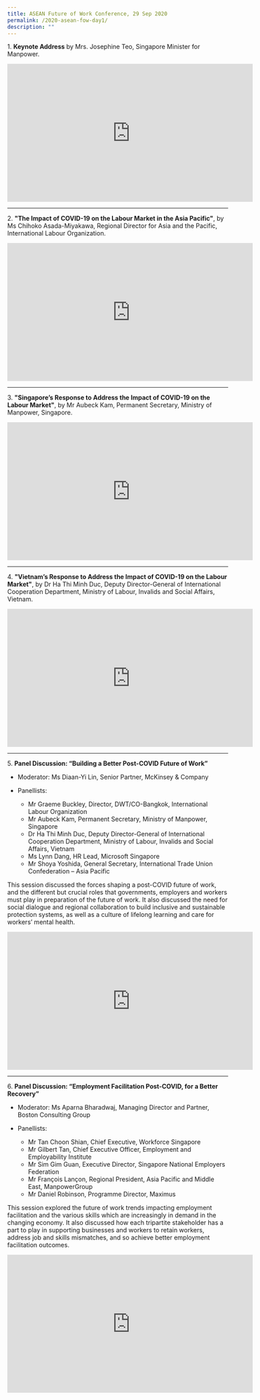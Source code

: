```yaml
---
title: ASEAN Future of Work Conference, 29 Sep 2020
permalink: /2020-asean-fow-day1/
description: ""
---
```


1\. **Keynote Address** by Mrs. Josephine Teo, Singapore Minister for Manpower.
<div class="bp-youtube">
<iframe width="560" height="315" src="https://www.youtube.com/embed/jA5KXxxeAcQ" frameborder="0" allow="accelerometer; autoplay; clipboard-write; encrypted-media; gyroscope; picture-in-picture" allowfullscreen></iframe>
</div>

---

2\. **"The Impact of COVID-19 on the Labour Market in the Asia Pacific"**, by Ms Chihoko Asada-Miyakawa, Regional Director for Asia and the Pacific, International Labour Organization. 
<div class="bp-youtube">
<iframe width="560" height="315" src="https://www.youtube.com/embed/zTQww8b0_LQ" frameborder="0" allow="accelerometer; autoplay; clipboard-write; encrypted-media; gyroscope; picture-in-picture" allowfullscreen></iframe>
</div>

---

3\. **"Singapore’s Response to Address the Impact of COVID-19 on the Labour Market"**, by Mr Aubeck Kam, Permanent Secretary, Ministry of Manpower, Singapore.
<div class="bp-youtube">
<iframe width="560" height="315" src="https://www.youtube.com/embed/5DGdqVRZVH0" frameborder="0" allow="accelerometer; autoplay; clipboard-write; encrypted-media; gyroscope; picture-in-picture" allowfullscreen></iframe>
</div>

---

4\. **"Vietnam’s Response to Address the Impact of COVID-19 on the Labour Market"**, by Dr Ha Thi Minh Duc, Deputy Director-General of International Cooperation Department, Ministry of Labour, Invalids and Social Affairs, Vietnam.
<div class="bp-youtube">
<iframe width="560" height="315" src="https://www.youtube.com/embed/1i1ZqyMaeZs" frameborder="0" allow="accelerometer; autoplay; clipboard-write; encrypted-media; gyroscope; picture-in-picture" allowfullscreen></iframe>
</div>

---

5\. **Panel Discussion: “Building a Better Post-COVID Future of Work”**  

-   Moderator: Ms Diaan-Yi Lin, Senior Partner, McKinsey & Company

-   Panellists:
    -   Mr Graeme Buckley, Director, DWT/CO-Bangkok, International Labour Organization
    -   Mr Aubeck Kam, Permanent Secretary, Ministry of Manpower, Singapore
    -   Dr Ha Thi Minh Duc, Deputy Director-General of International Cooperation Department, Ministry of Labour, Invalids and Social Affairs, Vietnam
    -   Ms Lynn Dang, HR Lead, Microsoft Singapore
    -   Mr Shoya Yoshida, General Secretary, International Trade Union Confederation – Asia Pacific

This session discussed the forces shaping a post-COVID future of work, and the different but crucial roles that governments, employers and workers must play in preparation of the future of work. It also discussed the need for social dialogue and regional collaboration to build inclusive and sustainable protection systems, as well as a culture of lifelong learning and care for workers’ mental health.
<div class="bp-youtube">
<iframe width="560" height="315" src="https://www.youtube.com/embed/W-PUUZhsp3k" frameborder="0" allow="accelerometer; autoplay; clipboard-write; encrypted-media; gyroscope; picture-in-picture" allowfullscreen></iframe>
</div>

---

6\. **Panel Discussion: “Employment Facilitation Post-COVID, for a Better Recovery”**

-   Moderator: Ms Aparna Bharadwaj, Managing Director and Partner, Boston Consulting Group

-   Panellists:
    -   Mr Tan Choon Shian, Chief Executive, Workforce Singapore
    -   Mr Gilbert Tan, Chief Executive Officer, Employment and Employability Institute
    -   Mr Sim Gim Guan, Executive Director, Singapore National Employers Federation
    -   Mr François Lançon, Regional President, Asia Pacific and Middle East, ManpowerGroup
    -   Mr Daniel Robinson, Programme Director, Maximus

This session explored the future of work trends impacting employment facilitation and the various skills which are increasingly in demand in the changing economy. It also discussed how each tripartite stakeholder has a part to play in supporting businesses and workers to retain workers, address job and skills mismatches, and so achieve better employment facilitation outcomes.
<div class="bp-youtube">
<iframe width="560" height="315" src="https://www.youtube.com/embed/qPJeYKCN-vY" frameborder="0" allow="accelerometer; autoplay; clipboard-write; encrypted-media; gyroscope; picture-in-picture" allowfullscreen></iframe>
</div>
